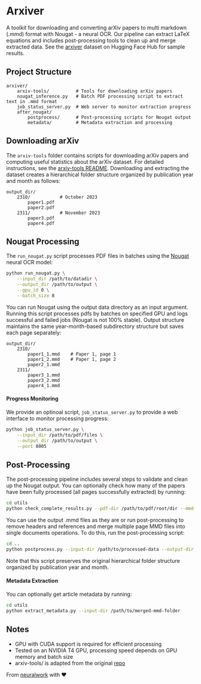 # Arxiver

A toolkit for downloading and converting arXiv papers to multi markdown (.mmd) format with Nougat - a neural OCR. Our pipeline can extract LaTeX equations and includes post-processing tools to clean up and merge extracted data. See the [arxiver](https://huggingface.co/datasets/neuralwork/arxiver) dataset on Hugging Face Hub for sample results.

## Project Structure
```
arxiver/
    arxiv-tools/          # Tools for downloading arXiv papers
    nougat_inference.py   # Batch PDF processing script to extract text in .mmd format
    job_status_server.py  # Web server to monitor extraction progress
    after_nougat/        
        postprocess/      # Post-processing scripts for Nougat output
        metadata/         # Metadata extraction and processing
```

## Downloading arXiv

The `arxiv-tools` folder contains scripts for downloading arXiv papers and computing useful statistics about the arXiv dataset. For detailed instructions, see the [arxiv-tools README](arxiv-tools/README.md). Downloading and extracting the dataset creates a hierarchical folder structure organized by publication year and month as follows:

```
output_dir/
    2310/           # October 2023
        paper1.pdf
        paper2.pdf
    2311/           # November 2023
        paper3.pdf
        paper4.pdf
```

## Nougat Processing

The `run_nougat.py` script processes PDF files in batches using the [Nougat](https://arxiv.org/abs/2308.13418) neural OCR model:

```bash
python run_nougat.py \
    --input_dir /path/to/datadir \
    --output_dir /path/to/output \
    --gpu_id 0 \
    --batch_size 8
```

You can run Nougat using the output data directory as an input argument. Running this script processes pdfs by batches on specified GPU and logs successful and failed jobs (Nougat is not 100% stable). Output structure maintains the same year-month-based subdirectory structure but saves each page separately:
```
output_dir/
    2310/
        paper1_1.mmd    # Paper 1, page 1
        paper1_2.mmd    # Paper 1, page 2
        paper2_1.mmd
    2311/
        paper3_1.mmd
        paper3_2.mmd
        paper4_1.mmd
```

#### Progress Monitoring
We provide an optinoal script, `job_status_server.py` to provide a web interface to monitor processing progress:

```bash
python job_status_server.py \
    --input_dir /path/to/pdf/files \
    --output_dir /path/to/output \
    --port 8005
```


## Post-Processing
The post-processing pipeline includes several steps to validate and clean up the Nougat output. You can optionally check how many of the papers have been fully processed (all pages successfully extracted) by running:
```bash
cd utils
python check_complete_results.py --pdf-dir /path/to/pdf/root/dir --mmd-dir /path/to/mmd/root/dir
```

You can use the output .mmd files as they are or run post-processing to remove headers and references and merge multiple page MMD files into single documents operations. To do this, run the post-processing script:
```bash
cd ..
python postprocess.py --input-dir /path/to/processed-data --output-dir /path/to/output
```

Note that this script preserves the original hierarchical folder structure organized by publication year and month.

#### Metadata Extraction
You can optionally get article metadata by running:
```bash
cd utils
python extract_metadata.py --input-dir /path/to/merged-mmd-folder
```

## Notes
- GPU with CUDA support is required for efficient processing
- Tested on an NVIDIA T4 GPU, processing speed depends on GPU memory and batch size
- arxiv-tools/ is adapted from the original [repo](https://github.com/armancohan/arxiv-tools)

From [neuralwork](https://neuralwork.ai/) with :heart:
